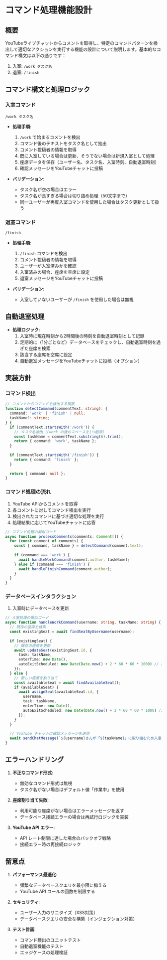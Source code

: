# コマンド処理機能設計

## 概要

YouTubeライブチャットからコメントを取得し、特定のコマンドパターンを検出して適切なアクションを実行する機能の設計について説明します。基本的なコマンド構文は以下の通りです：

1. 入室: `/work タスク名`
2. 退室: `/finish`

## コマンド構文と処理ロジック

### 入室コマンド

```
/work タスク名
```

- **処理手順**:
  1. `/work` で始まるコメントを検出
  2. コマンド後のテキストをタスク名として抽出
  3. コメント投稿者の情報を取得
  4. 既に入室している場合は更新、そうでない場合は新規入室として処理
  5. 座席データを保存（ユーザー名、タスク名、入室時刻、自動退室時刻）
  6. 確認メッセージをYouTubeチャットに投稿

- **バリデーション**:
  - タスク名が空の場合はエラー
  - タスク名が長すぎる場合は切り詰め処理（50文字まで）
  - 同一ユーザーが再度入室コマンドを使用した場合はタスク更新として扱う

### 退室コマンド

```
/finish
```

- **処理手順**:
  1. `/finish` コマンドを検出
  2. コメント投稿者の情報を取得
  3. ユーザーが入室済みかを確認
  4. 入室済みの場合、座席を空席に設定
  5. 退室メッセージをYouTubeチャットに投稿

- **バリデーション**:
  - 入室していないユーザーが `/finish` を使用した場合は無視

## 自動退室処理

- **処理ロジック**:
  1. 入室時に現在時刻から2時間後の時刻を自動退室時刻として記録
  2. 定期的に（1分ごとなど）データベースをチェックし、自動退室時刻を過ぎた座席を検索
  3. 該当する座席を空席に設定
  4. 自動退室メッセージをYouTubeチャットに投稿（オプション）

## 実装方針

### コマンド検出

```typescript
// コメントからコマンドを検出する関数
function detectCommand(commentText: string): {
  command: 'work' | 'finish' | null;
  taskName?: string;
} {
  if (commentText.startsWith('/work')) {
    // タスク名抽出（/work の後のスペースを1つ削除）
    const taskName = commentText.substring(6).trim();
    return { command: 'work', taskName };
  }
  
  if (commentText.startsWith('/finish')) {
    return { command: 'finish' };
  }
  
  return { command: null };
}
```

### コマンド処理の流れ

1. YouTube APIからコメントを取得
2. 各コメントに対してコマンド検出を実行
3. 検出されたコマンドに基づき適切な処理を実行
4. 処理結果に応じてYouTubeチャットに応答

```typescript
// コマンド処理の擬似コード
async function processComments(comments: Comment[]) {
  for (const comment of comments) {
    const { command, taskName } = detectCommand(comment.text);
    
    if (command === 'work') {
      await handleWorkCommand(comment.author, taskName);
    } else if (command === 'finish') {
      await handleFinishCommand(comment.author);
    }
  }
}
```

### データベースインタラクション

1. 入室時にデータベースを更新

```typescript
// 入室処理の擬似コード
async function handleWorkCommand(username: string, taskName: string) {
  // 既存の座席を検索
  const existingSeat = await findSeatByUsername(username);
  
  if (existingSeat) {
    // 既存の座席を更新
    await updateSeat(existingSeat.id, {
      task: taskName,
      enterTime: new Date(),
      autoExitScheduled: new Date(Date.now() + 2 * 60 * 60 * 1000) // 2時間後
    });
  } else {
    // 新しい座席を割り当て
    const availableSeat = await findAvailableSeat();
    if (availableSeat) {
      await assignSeat(availableSeat.id, {
        username,
        task: taskName,
        enterTime: new Date(),
        autoExitScheduled: new Date(Date.now() + 2 * 60 * 60 * 1000) // 2時間後
      });
    }
  }
  
  // YouTube チャットに確認メッセージを送信
  await sendChatMessage(`${username}さんが「${taskName}」に取り組むため入室しました！`);
}
```

## エラーハンドリング

1. **不正なコマンド形式**:
   - 無効なコマンド形式は無視
   - タスク名がない場合はデフォルト値「作業中」を使用

2. **座席割り当て失敗**:
   - 利用可能な座席がない場合はエラーメッセージを返す
   - データベース接続エラーの場合は再試行ロジックを実装

3. **YouTube API エラー**:
   - API レート制限に達した場合のバックオフ戦略
   - 接続エラー時の再接続ロジック

## 留意点

1. **パフォーマンス最適化**:
   - 頻繁なデータベースクエリを最小限に抑える
   - YouTube API コールの回数を制限する

2. **セキュリティ**:
   - ユーザー入力のサニタイズ（XSS対策）
   - データベースクエリの安全な構築（インジェクション対策）

3. **テスト計画**:
   - コマンド検出のユニットテスト
   - 自動退室機能のテスト
   - エッジケースの処理検証 
